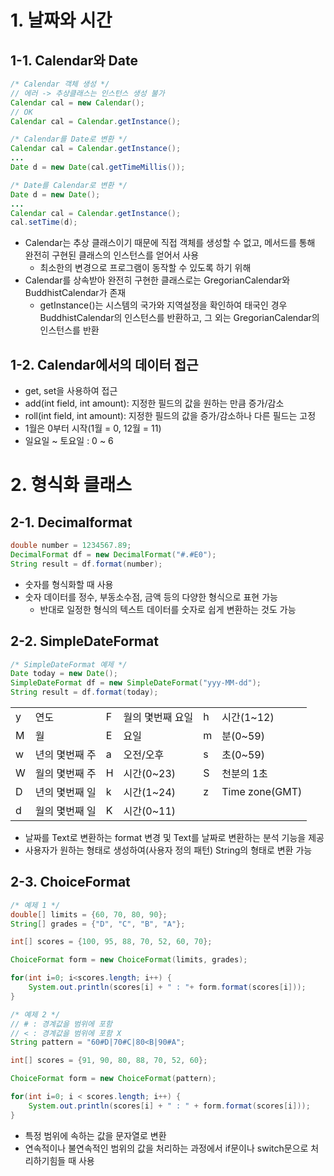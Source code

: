# 1. 날짜와 시간
## 1-1. Calendar와 Date
```java
/* Calendar 객체 생성 */
// 에러 -> 추상클래스는 인스턴스 생성 불가
Calendar cal = new Calendar(); 
// OK
Calendar cal = Calendar.getInstance();

/* Calendar를 Date로 변환 */
Calendar cal = Calendar.getInstance();
...
Date d = new Date(cal.getTimeMillis());

/* Date를 Calendar로 변환 */
Date d = new Date();
...
Calendar cal = Calendar.getInstance();
cal.setTime(d);
```
- Calendar는 추상 클래스이기 때문에 직접 객체를 생성할 수 없고, 메서드를 통해 완전히 구현된 클래스의 인스턴스를 얻어서 사용
    - 최소한의 변경으로 프로그램이 동작할 수 있도록 하기 위해
- Calendar를 상속받아 완전히 구현한 클래스로는 GregorianCalendar와 BuddhistCalendar가 존재 
    - getInstance()는 시스템의 국가와 지역설정을 확인하여 태국인 경우 BuddhistCalendar의 인스턴스를 반환하고, 그 외는 GregorianCalendar의 인스턴스를 반환

## 1-2. Calendar에서의 데이터 접근
- get, set을 사용하여 접근
- add(int field, int amount): 지정한 필드의 값을 원하는 만큼 증가/감소
- roll(int field, int amount): 지정한 필드의 값을 증가/감소하나 다른 필드는 고정
- 1월은 0부터 시작(1월 = 0, 12월 = 11)
- 일요일 ~ 토요일 : 0 ~ 6

# 2. 형식화 클래스
## 2-1. Decimalformat
```java
double number = 1234567.89;
DecimalFormat df = new DecimalFormat("#.#E0");
String result = df.format(number);
```
- 숫자를 형식화할 때 사용
- 숫자 데이터를 정수, 부동소수점, 금액 등의 다양한 형식으로 표현 가능
    - 반대로 일정한 형식의 텍스트 데이터를 숫자로 쉽게 변환하는 것도 가능

## 2-2. SimpleDateFormat
```java
/* SimpleDateFormat 예제 */
Date today = new Date();
SimpleDateFormat df = new SimpleDateFormat("yyy-MM-dd");
String result = df.format(today);
```
|||||||
|---|------|---|------|---|------|
|y|연도|F|월의 몇번째 요일|h|시간(1~12)|
|M|월|E|요일|m|분(0~59)|
|w|년의 몇번째 주|a|오전/오후|s|초(0~59)|
|W|월의 몇번째 주|H|시간(0~23)|S|천분의 1초|
|D|년의 몇번째 일|k|시간(1~24)|z|Time zone(GMT)|
|d|월의 몇번째 일|K|시간(0~11)|||
- 날짜를 Text로 변환하는 format 변경 및 Text를 날짜로 변환하는 분석 기능을 제공
- 사용자가 원하는 형태로 생성하여(사용자 정의 패턴) String의 형태로 변환 가능

## 2-3. ChoiceFormat
```java
/* 예제 1 */
double[] limits = {60, 70, 80, 90}; 
String[] grades = {"D", "C", "B", "A"};

int[] scores = {100, 95, 88, 70, 52, 60, 70};

ChoiceFormat form = new ChoiceFormat(limits, grades);

for(int i=0; i<scores.length; i++) {
    System.out.println(scores[i] + " : "+ form.format(scores[i]));
}

/* 예제 2 */
// # : 경계값을 범위에 포함
// < : 경계값을 범위에 포함 X
String pattern = "60#D|70#C|80<B|90#A";

int[] scores = {91, 90, 80, 88, 70, 52, 60};

ChoiceFormat form = new ChoiceFormat(pattern);

for(int i=0; i < scores.length; i++) {
    System.out.println(scores[i] + " : " + form.format(scores[i]));
}
```
- 특정 범위에 속하는 값을 문자열로 변환
- 연속적이나 불연속적인 범위의 값을 처리하는 과정에서 if문이나 switch문으로 처리하기힘들 때 사용

